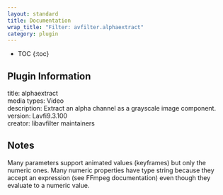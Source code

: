 ```yaml
---
layout: standard
title: Documentation
wrap_title: "Filter: avfilter.alphaextract"
category: plugin
---
```

* TOC
{:toc}

## Plugin Information

title: alphaextract  
media types:
Video  
description: Extract an alpha channel as a grayscale image component.  
version: Lavfi9.3.100  
creator: libavfilter maintainers  

## Notes

Many parameters support animated values (keyframes) but only the numeric ones. Many numeric properties have type string because they accept an expression (see FFmpeg documentation) even though they evaluate to a numeric value.
